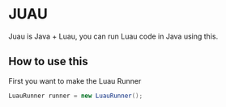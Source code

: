 # JUAU
Juau is Java + Luau, you can run Luau code in Java using this.

## How to use this
First you want to make the Luau Runner
```java
LuauRunner runner = new LuauRunner();
```
